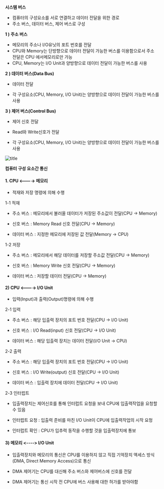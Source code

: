 **시스템 버스**  
- 컴퓨터의 구성요소를 서로 연결하고 데이터 전달을 위한 경로
- 주소 버스, 데이터 버스, 제어 버스로 구성

**1 ) 주소 버스**
- 메모리의 주소나 I/O유닛의 포트 번호를 전달
- CPU와 Memory는 단방향으로 데이터 전달이 가능한 버스를 이용함으로서 주소 전달은 CPU 에서메모리로만 가능
- CPU, Memory는 I/O Unit과 양방향으로 데이터 전달이 가능한 버스를 사용
 

**2 ) 데이터 버스(Data Bus)**

- 데이터 전달

- 각 구성요소(CPU, Memory, I/O Unit)는 양방향으로 데이터 전달이 가능한 버스를 사용 

 

**3 ) 제어 버스(Control Bus)**

- 제어 신호 전달

- Read와 Write신호가 전달

- 각 구성요소(CPU, Memory, I/O Unit)는 양방향으로 데이터 전달이 가능한 버스를 사용 

![title](https://img1.daumcdn.net/thumb/R1280x0/?scode=mtistory2&fname=https%3A%2F%2Fblog.kakaocdn.net%2Fdn%2FxmVLL%2FbtqFElQFe4F%2F4bgtPArnBZ6dykKE4xwGy1%2Fimg.png)   



**컴퓨터 구성 요소간 통신**  
#### 1. CPU <----> 메모리

- 적재와 저장 명령에 의해 수행

 

1-1 적재

- 주소 버스 : 메모리에서 불러올 데이터가 저장된 주소값이 전달(CPU -> Memory)

- 신호 버스 : Memory Read 신호 전달(CPU -> Memory)

- 데이터 버스 : 지정한 메모리에 저장된 값 전달(Memory -> CPU)

 

1-2 저장

- 주소 버스 : 메모리에서 해당 데이터를 저장할 주소값 전달(CPU -> Memory)

- 신호 버스 : Memory Write 신호 전달(CPU -> Memory)

- 데이터 버스 : 저장할 데이터 전달(CPU -> Memory)

 

#### 2) CPU <----> I/O Unit

- 입력(Input)과 출력(Output)명령에 의해 수행

 

2-1 입력

- 주소 버스 : 해당 입출력 장치의 포트 번호 전달(CPU -> I/O Unit)

- 신호 버스 : I/O Read(input) 신호 전달(CPU -> I/O Unit)

- 데이터 버스 : 해당 입출력 장치는 데이터 전달(I/O Unit -> CPU)

 

2-2 출력

- 주소 버스 : 해당 입출력 장치의 포트 번호 전달(CPU -> I/O Unit)

- 신호 버스 : I/O Write(output) 신호 전달(CPU -> I/O Unit)

- 데이터 버스 : 입출력 장치에 데이터 전달(CPU -> I/O Unit)

 

2-3 인터럽트

- 입출력장치는 제어신호를 통해 인터럽트 요청을 보내 CPU에 입출력작업을 요청할 수 있음

- 인터럽트 요청 : 입출력 준비를 마친 I/O Unit이 CPU에 입출력작업의 시작 요청

- 인터럽트 확인 : CPU가 입추력 동작을 수행할 것을 입출력장치에 통보

 

#### 3) 메모리 <----> I/O Unit

- 입출력장치와 메모리의 통신은 CPU를 이용하지 않고 직접 기억장치 액세스 방식(DMA, Direct Memory Access)으로 통신

- DMA 제어기는 CPU를 대신해 주소 버스와 제어버스에 신호를 전달

- DMA 제어기는 통신 시작 전 CPU에 버스 사용해 대한 허가를 받아야함
